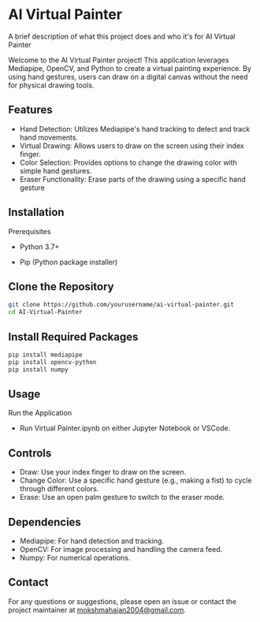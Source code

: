 
# AI Virtual Painter

A brief description of what this project does and who it's for
AI Virtual Painter

Welcome to the AI Virtual Painter project! This application leverages Mediapipe, OpenCV, and Python to create a virtual painting experience. By using hand gestures, users can draw on a digital canvas without the need for physical drawing tools.



## Features

- Hand Detection: Utilizes Mediapipe's hand tracking to detect and track hand movements.
- Virtual Drawing: Allows users to draw on the screen using their index finger.
- Color Selection: Provides options to change the drawing color with simple hand gestures.
- Eraser Functionality: Erase parts of the drawing using a specific hand gesture


## Installation
Prerequisites

- Python 3.7+

- Pip (Python package installer)

## Clone the Repository
```bash
git clone https://github.com/yourusername/ai-virtual-painter.git
cd AI-Virtual-Painter
```
## Install Required Packages
```bash
pip install mediapipe
pip install opencv-python
pip install numpy
```
## Usage


Run the Application
- Run Virtual Painter.ipynb on either Jupyter Notebook or VSCode.



## Controls
- Draw: Use your index finger to draw on the screen.
- Change Color: Use a specific hand gesture (e.g., making a fist) to cycle through different colors.
- Erase: Use an open palm gesture to switch to the eraser mode.
## Dependencies
- Mediapipe: For hand detection and tracking.
- OpenCV: For image processing and handling the camera feed.
- Numpy: For numerical operations.
## Contact
For any questions or suggestions, please open an issue or contact the project maintainer at mokshmahajan2004@gmail.com.
